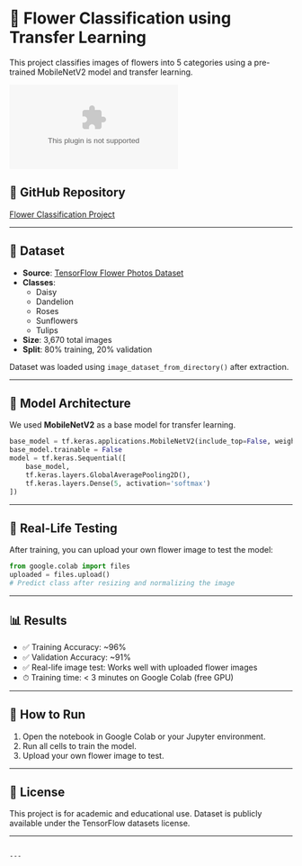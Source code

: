 # 🌸 Flower Classification using Transfer Learning

This project classifies images of flowers into 5 categories using a pre-trained MobileNetV2 model and transfer learning.

![Flower Classification](https://storage.googleapis.com/download.tensorflow.org/example_images/flower_photos.tgz)

## 🔗 GitHub Repository
[Flower Classification Project](https://github.com/HimelDx1/flower-cloassification)

---

## 📁 Dataset

- **Source**: [TensorFlow Flower Photos Dataset](https://storage.googleapis.com/download.tensorflow.org/example_images/flower_photos.tgz)
- **Classes**:
  - Daisy
  - Dandelion
  - Roses
  - Sunflowers
  - Tulips
- **Size**: 3,670 total images
- **Split**: 80% training, 20% validation

Dataset was loaded using `image_dataset_from_directory()` after extraction.

---

## 🧠 Model Architecture

We used **MobileNetV2** as a base model for transfer learning.

```python
base_model = tf.keras.applications.MobileNetV2(include_top=False, weights='imagenet')
base_model.trainable = False
model = tf.keras.Sequential([
    base_model,
    tf.keras.layers.GlobalAveragePooling2D(),
    tf.keras.layers.Dense(5, activation='softmax')
])
````

---

## 🧪 Real-Life Testing

After training, you can upload your own flower image to test the model:

```python
from google.colab import files
uploaded = files.upload()
# Predict class after resizing and normalizing the image
```

---

## 📊 Results

* ✅ Training Accuracy: \~96%
* ✅ Validation Accuracy: \~91%
* ✅ Real-life image test: Works well with uploaded flower images
* ⏱ Training time: < 3 minutes on Google Colab (free GPU)

---

## 🚀 How to Run

1. Open the notebook in Google Colab or your Jupyter environment.
2. Run all cells to train the model.
3. Upload your own flower image to test.

---

## 📜 License

This project is for academic and educational use. Dataset is publicly available under the TensorFlow datasets license.

---

```

---


